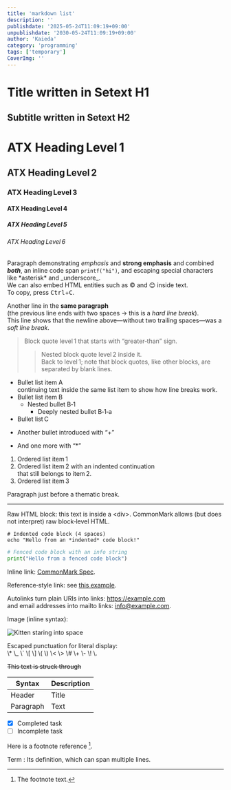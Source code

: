 ```yaml
---
title: 'markdown list'
description: ''
publishdate: '2025-05-24T11:09:19+09:00'
unpublishdate: '2030-05-24T11:09:19+09:00'
author: 'Kaieda'
category: 'programming'
tags: ['temporary']
CoverImg: ''
---
```


<!-- Sample CommonMark document demonstrating every formal element -->

Title written in Setext H1
==========================

Subtitle written in Setext H2
-----------------------------

# ATX Heading Level 1
## ATX Heading Level 2
### ATX Heading Level 3
#### ATX Heading Level 4
##### ATX Heading Level 5
###### ATX Heading Level 6

Paragraph demonstrating *emphasis* and **strong emphasis** and combined ***both***, an inline
code span `printf("hi")`, and escaping special characters like \*asterisk\* and \_underscore\_.  
We can also embed HTML entities such as &copy; and &#x1F60A; inside text.  
To copy, press <kbd>Ctrl</kbd>+<kbd>C</kbd>.

Another line in the **same paragraph**  
(the previous line ends with two spaces → this is a *hard line break*).  
This line shows that the newline above—without two trailing spaces—was a *soft line break*.

> Block quote level 1 that starts with “greater‑than” sign.  
> > Nested block quote level 2 inside it.  
> Back to level 1; note that block quotes, like other blocks, are separated by blank lines.

- Bullet list item A  
  continuing text inside the same list item to show how line breaks work.
- Bullet list item B
  - Nested bullet B‑1
    - Deeply nested bullet B‑1‑a
- Bullet list C
+ Another bullet introduced with “+”
* And one more with “*”

1. Ordered list item 1
2. Ordered list item 2 with an indented continuation  
   that still belongs to item 2.
3. Ordered list item 3

Paragraph just before a thematic break.

---

<div>
Raw HTML block: this text is inside a &lt;div&gt;.  
CommonMark allows (but does not interpret) raw block‑level HTML.
</div>

    # Indented code block (4 spaces)
    echo "Hello from an *indented* code block!"

```python
# Fenced code block with an info string
print("Hello from a fenced code block")
```

Inline link: [CommonMark Spec](https://spec.commonmark.org/0.31.2/ "Specification 0.31.2").

Reference‑style link: see [this example][ref].

Autolinks turn plain URIs into links: <https://example.com>  
and email addresses into mailto links: <info@example.com>.

Image (inline syntax):

![Kitten staring into space](https://placekitten.com/200/300 "Cute Kitten")

Escaped punctuation for literal display:  
\\\* \\_ \\` \\[ \\] \\( \\) \\< \\> \\# \\+ \\- \\! \\.

[ref]: https://example.org "Reference link destination"

~~This text is struck through~~

| Syntax | Description |
|--------|-------------|
| Header | Title |
| Paragraph | Text |

- [x] Completed task
- [ ] Incomplete task

Here is a footnote reference [^1].

Term
:   Its definition, which can span multiple lines.

[^1]: The footnote text.
